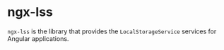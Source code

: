 # ngx-lss

`ngx-lss` is the library that provides the `LocalStorageService` services for Angular applications.
